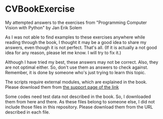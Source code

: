 # CVBookExercise
My attempted answers to the exercises from "Programming Computer Vision with Python" by Jan Erik Solem


As I was not able to find examples to these exercises anywhere while reading through the book, I thought it may be a good idea to share my answers, even though it is not perfect. That's all. (If it is actually a not good idea for any reason, please let me know. I will try to fix it.)


Although I have tried my best, these answers may not be correct. Also, they are not optimal either. So, don't use them as answers to check against. Remember, it is done by someone who's just trying to learn this topic.


The scripts require external modules, which are explained in the book. Please download them from [the support page of the link](http://programmingcomputervision.com/)


Some codes need test data not described in the book. So, I downloaded them from here and there. As these files belong to someone else, I did not include those files in this repository. Please download them from the URL described in each file.

